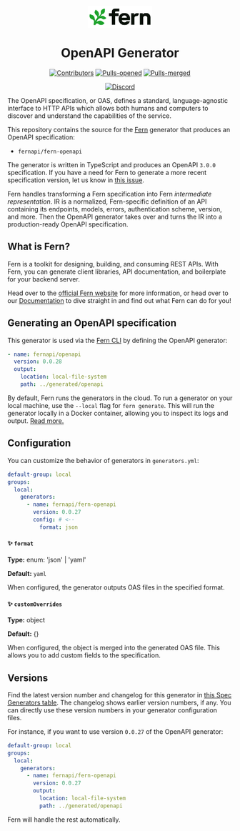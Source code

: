 <br/>
<div align="center">
  <a href="https://www.buildwithfern.com/?utm_source=github&utm_medium=readme&utm_campaign=fern-openapi&utm_content=logo">
    <img src="/fern/images/logo-primary.svg" height="50" align="center" alt="Fern logo" />
  </a>
  
  <br/>

# OpenAPI Generator

[![Contributors](https://img.shields.io/github/contributors/fern-api/fern-openapi.svg)](https://GitHub.com/dotnet/docs/graphs/contributors/)
[![Pulls-opened](https://img.shields.io/github/issues-pr/fern-api/fern-openapi.svg)](https://GitHub.com/dotnet/docs/pulls?q=is%3Aissue+is%3Aopened)
[![Pulls-merged](https://img.shields.io/github/issues-search/fern-api/fern-openapi?label=merged%20pull%20requests&query=is%3Apr%20is%3Aclosed%20is%3Amerged&color=darkviolet)](https://github.com/dotnet/docs/pulls?q=is%3Apr+is%3Aclosed+is%3Amerged)

[![Discord](https://img.shields.io/badge/Join%20Our%20Community-black?logo=discord)](https://discord.com/invite/JkkXumPzcG)

</div>

The OpenAPI specification, or OAS, defines a standard, language-agnostic interface to HTTP APIs which allows both humans and computers to discover and understand the capabilities of the service.

This repository contains the source for the [Fern](https://www.buildwithfern.com/?utm_source=github&utm_medium=readme&utm_campaign=fern-openapi&utm_content=repo-contains) generator that produces an OpenAPI specification:

- `fernapi/fern-openapi`

The generator is written in TypeScript and produces an OpenAPI `3.0.0` specification. If you have a need for Fern to generate a more recent specification version, let us know in [this issue](https://github.com/fern-api/fern-openapi/issues/65).

Fern handles transforming a Fern specification into Fern _intermediate representation_. IR is a normalized, Fern-specific definition of an API containing its endpoints, models, errors, authentication scheme, version, and more. Then the OpenAPI generator takes over and turns the IR into a production-ready OpenAPI specification.

## What is Fern?

Fern is a toolkit for designing, building, and consuming REST APIs. With Fern, you can generate client libraries, API documentation, and boilerplate for your backend server.

Head over to the [official Fern website](https://www.buildwithfern.com/?utm_source=github&utm_medium=readme&utm_campaign=fern-openapi&utm_content=homepage) for more information, or head over to our [Documentation](https://www.buildwithfern.com/docs/intro?utm_source=github&utm_medium=readme&utm_campaign=fern-openapi&utm_content=documentation) to dive straight in and find out what Fern can do for you!

## Generating an OpenAPI specification

This generator is used via the [Fern CLI](https://github.com/fern-api/fern) by defining the OpenAPI generator:

```yml
- name: fernapi/openapi
  version: 0.0.28
  output:
    location: local-file-system
    path: ../generated/openapi
```

By default, Fern runs the generators in the cloud. To run a generator on your local machine, use the `--local` flag for `fern generate`. This will run the generator locally in a Docker container, allowing you to inspect its logs and output. [Read more.](https://buildwithfern.com/docs/compiler/cli-reference#running-locally)

## Configuration

You can customize the behavior of generators in `generators.yml`:

```yml
default-group: local
groups:
  local:
    generators:
      - name: fernapi/fern-openapi
        version: 0.0.27
        config: # <--
          format: json
```

#### ✨ `format`

**Type:** enum<string>: 'json' | 'yaml'

**Default:** `yaml`

When configured, the generator outputs OAS files in the specified format.

#### ✨ `customOverrides`

**Type:** object

**Default:** {}

When configured, the object is merged into the generated OAS file. This allows you to add custom fields to the specification.

## Versions

Find the latest version number and changelog for this generator in [this Spec Generators table](https://github.com/fern-api/fern?tab=readme-ov-file#spec-generators). The changelog shows earlier version numbers, if any. You can directly use these version numbers in your generator configuration files.

For instance, if you want to use version `0.0.27` of the OpenAPI generator:

```yaml
default-group: local
groups:
  local:
    generators:
      - name: fernapi/fern-openapi
        version: 0.0.27
        output:
          location: local-file-system
          path: ../generated/openapi
```

Fern will handle the rest automatically.
